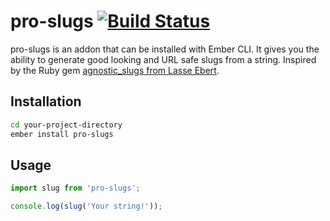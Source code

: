 # pro-slugs [![Build Status](https://travis-ci.org/edgycircle/pro-slugs.svg)](https://travis-ci.org/edgycircle/pro-slugs)

pro-slugs is an addon that can be installed with Ember CLI. It gives you the ability to generate good looking and URL safe slugs from a string. Inspired by the Ruby gem [agnostic_slugs from Lasse Ebert](https://github.com/lasseebert/agnostic_slugs).

## Installation

```bash
cd your-project-directory
ember install pro-slugs
```

## Usage

```js
import slug from 'pro-slugs';

console.log(slug('Your string!'));
```

